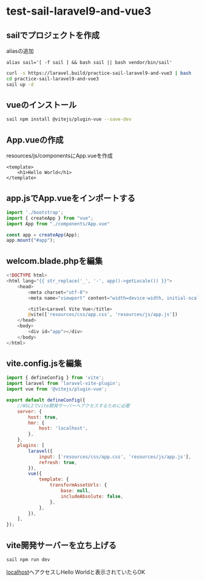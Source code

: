 # test-sail-laravel9-and-vue3

## sailでプロジェクトを作成

aliasの追加
```.bashrc
alias sail='[ -f sail ] && bash sail || bash vendor/bin/sail'
```

```bash
curl -s https://laravel.build/practice-sail-laravel9-and-vue3 | bash
cd practice-sail-laravel9-and-vue3
sail up -d
```

## vueのインストール

```bash
sail npm install @vitejs/plugin-vue --save-dev
```

## App.vueの作成
resources/js/componentsにApp.vueを作成

```vue
<template>
    <h1>Hello World</h1>
</template>
```

## app.jsでApp.vueをインポートする

```js
import './bootstrap';
import { createApp } from "vue";
import App from "./components/App.vue"

const app = createApp(App);
app.mount("#app");
```

## welcom.blade.phpを編集
```php
<!DOCTYPE html>
<html lang="{{ str_replace('_', '-', app()->getLocale()) }}">
    <head>
        <meta charset="utf-8">
        <meta name="viewport" content="width=device-width, initial-scale=1">

        <title>Laravel Vite Vue</title>
        @vite(['resources/css/app.css', 'resources/js/app.js'])
    </head>
    <body>
        <div id="app"></div>
    </body>
</html>
```

## vite.config.jsを編集

```js
import { defineConfig } from 'vite';
import laravel from 'laravel-vite-plugin';
import vue from '@vitejs/plugin-vue';

export default defineConfig({
    //WSL2でvite開発サーバーへアクセスするために必要
    server: {
        host: true,
        hmr: {
            host: 'localhost',
        },
    },
    plugins: [
        laravel({
            input: ['resources/css/app.css', 'resources/js/app.js'],
            refresh: true,
        }),
        vue({
            template: {
                transformAssetUrls: {
                    base: null,
                    includeAbsolute: false,
                },
            },
        }),
    ],
});
```

## vite開発サーバーを立ち上げる

```bash
sail npm run dev
```

[localhost](http://localhost/)へアクセスしHello Worldと表示されていたらOK